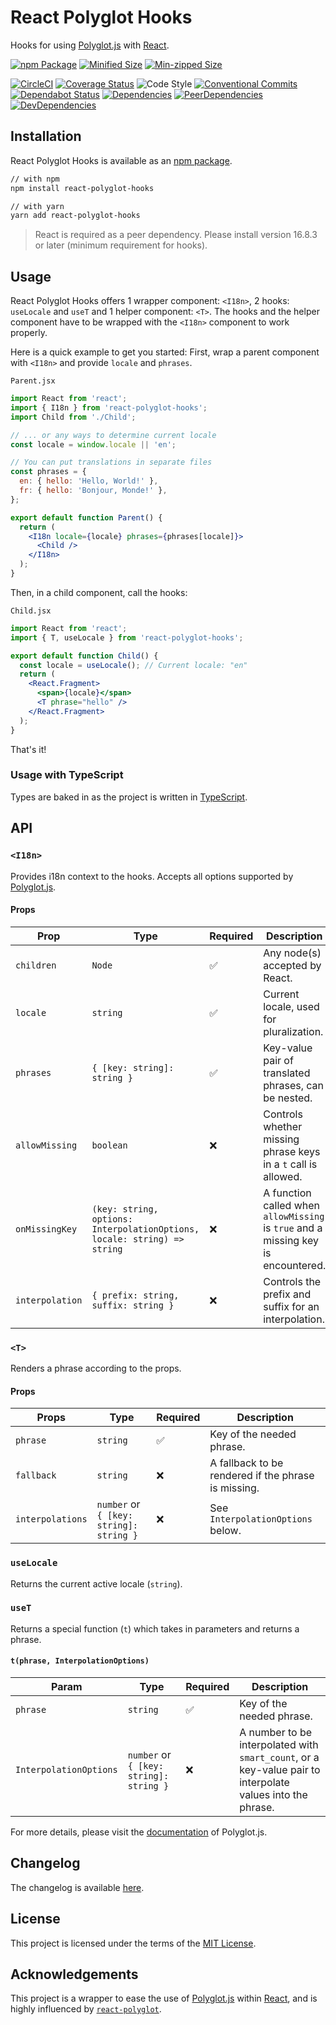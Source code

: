 # React Polyglot Hooks

Hooks for using [Polyglot.js](https://airbnb.io/polyglot.js) with [React](https://reactjs.org/).

[![npm Package](https://img.shields.io/npm/v/react-polyglot-hooks/latest.svg)](https://www.npmjs.com/package/react-polyglot-hooks)
[![Minified Size](https://img.shields.io/bundlephobia/min/react-polyglot-hooks)](https://bundlephobia.com/result?p=react-polyglot-hooks@latest)
[![Min-zipped Size](https://img.shields.io/bundlephobia/minzip/react-polyglot-hooks)](https://bundlephobia.com/result?p=react-polyglot-hooks@latest)

[![CircleCI](https://img.shields.io/circleci/project/github/pmmmwh/react-polyglot-hooks/master.svg)](https://circleci.com/gh/pmmmwh/react-polyglot-hooks/tree/master)
[![Coverage Status](https://img.shields.io/codecov/c/github/pmmmwh/react-polyglot-hooks/master.svg)](https://codecov.io/gh/pmmmwh/react-polyglot-hooks/branch/master)
![Code Style](https://img.shields.io/badge/code_style-prettier-ff69b4.svg?logo=prettier)
[![Conventional Commits](https://img.shields.io/badge/Conventional%20Commits-1.0.0-yellow.svg)](https://conventionalcommits.org)
[![Dependabot Status](https://api.dependabot.com/badges/status?host=github&repo=pmmmwh/react-polyglot-hooks)](https://dependabot.com)
[![Dependencies](https://david-dm.org/pmmmwh/react-polyglot-hooks/master/status.svg)](https://david-dm.org/pmmmwh/react-polyglot-hooks/master)
[![PeerDependencies](https://david-dm.org/pmmmwh/react-polyglot-hooks/master/peer-status.svg)](https://david-dm.org/pmmmwh/react-polyglot-hooks/master?type=peer)
[![DevDependencies](https://david-dm.org/pmmmwh/react-polyglot-hooks/master/dev-status.svg)](https://david-dm.org/pmmmwh/react-polyglot-hooks/master?type=dev)

## Installation

React Polyglot Hooks is available as an [npm package](https://www.npmjs.com/package/react-polyglot-hooks).

```sh
// with npm
npm install react-polyglot-hooks

// with yarn
yarn add react-polyglot-hooks
```

> React is required as a peer dependency.
> Please install version 16.8.3 or later (minimum requirement for hooks).

## Usage

React Polyglot Hooks offers 1 wrapper component: `<I18n>`, 2 hooks: `useLocale` and `useT` and 1 helper component: `<T>`.
The hooks and the helper component have to be wrapped with the `<I18n>` component to work properly.

Here is a quick example to get you started:
First, wrap a parent component with `<I18n>` and provide `locale` and `phrases`.

`Parent.jsx`

```jsx
import React from 'react';
import { I18n } from 'react-polyglot-hooks';
import Child from './Child';

// ... or any ways to determine current locale
const locale = window.locale || 'en';

// You can put translations in separate files
const phrases = {
  en: { hello: 'Hello, World!' },
  fr: { hello: 'Bonjour, Monde!' },
};

export default function Parent() {
  return (
    <I18n locale={locale} phrases={phrases[locale]}>
      <Child />
    </I18n>
  );
}
```

Then, in a child component, call the hooks:

`Child.jsx`

```jsx
import React from 'react';
import { T, useLocale } from 'react-polyglot-hooks';

export default function Child() {
  const locale = useLocale(); // Current locale: "en"
  return (
    <React.Fragment>
      <span>{locale}</span>
      <T phrase="hello" />
    </React.Fragment>
  );
}
```

That's it!

### Usage with TypeScript

Types are baked in as the project is written in [TypeScript](https://www.typescriptlang.org/).

## API

### `<I18n>`

Provides i18n context to the hooks. Accepts all options supported by [Polyglot.js](https://airbnb.io/polyglot.js).

#### Props

| Prop            | Type                                                                     | Required | Description                                                                       |
| --------------- | ------------------------------------------------------------------------ | -------- | --------------------------------------------------------------------------------- |
| `children`      | `Node`                                                                   | ✅       | Any node(s) accepted by React.                                                    |
| `locale`        | `string`                                                                 | ✅       | Current locale, used for pluralization.                                           |
| `phrases`       | `{ [key: string]: string }`                                              | ✅       | Key-value pair of translated phrases, can be nested.                              |
| `allowMissing`  | `boolean`                                                                | ❌       | Controls whether missing phrase keys in a `t` call is allowed.                    |
| `onMissingKey`  | `(key: string, options: InterpolationOptions, locale: string) => string` | ❌       | A function called when `allowMissing` is `true` and a missing key is encountered. |
| `interpolation` | `{ prefix: string, suffix: string }`                                     | ❌       | Controls the prefix and suffix for an interpolation.                              |

### `<T>`

Renders a phrase according to the props.

#### Props

| Props            | Type                                    | Required | Description                                         |
| ---------------- | --------------------------------------- | -------- | --------------------------------------------------- |
| `phrase`         | `string`                                | ✅       | Key of the needed phrase.                           |
| `fallback`       | `string`                                | ❌       | A fallback to be rendered if the phrase is missing. |
| `interpolations` | `number` or `{ [key: string]: string }` | ❌       | See `InterpolationOptions` below.                   |

### `useLocale`

Returns the current active locale (`string`).

### `useT`

Returns a special function (`t`) which takes in parameters and returns a phrase.

#### `t(phrase, InterpolationOptions)`

| Param                  | Type                                    | Required | Description                                                                                                |
| ---------------------- | --------------------------------------- | -------- | ---------------------------------------------------------------------------------------------------------- |
| `phrase`               | `string`                                | ✅       | Key of the needed phrase.                                                                                  |
| `InterpolationOptions` | `number` or `{ [key: string]: string }` | ❌       | A number to be interpolated with `smart_count`, or a key-value pair to interpolate values into the phrase. |

For more details, please visit the [documentation](https://airbnb.io/polyglot.js) of Polyglot.js.

## Changelog

The changelog is available [here](/CHANGELOG.md).

## License

This project is licensed under the terms of the
[MIT License](/LICENSE).

## Acknowledgements

This project is a wrapper to ease the use of [Polyglot.js](https://airbnb.io/polyglot.js) within [React](https://reactjs.org/), and is highly influenced by [`react-polyglot`](https://github.com/nayaabkhan/react-polyglot).
